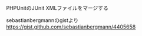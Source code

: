 PHPUnitのJUnit XMLファイルをマージする

sebastianbergmannのgistより
https://gist.github.com/sebastianbergmann/4405658
